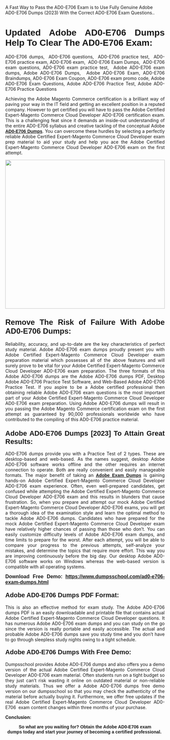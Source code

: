 <p>A Fast Way to Pass the AD0-E706 Exam is to Use Fully Genuine Adobe AD0-E706 Dumps (2023) With the Correct AD0-E706 Exam Questions..</p>

<h1 style="text-align: justify;"><strong><span style="font-family:Verdana,Geneva,sans-serif;">Updated Adobe AD0-E706 Dumps Help To Clear The AD0-E706 Exam:</span></strong></h1>

<p style="text-align: justify;">AD0-E706 dumps,  AD0-E706 questions,  AD0-E706 practice test,  AD0-E706 practice exam, AD0-E706 exam,  AD0-E706 Exam Dumps,  AD0-E706 exam questions, AD0-E706 exam practice test,  Adobe AD0-E706 exam dumps, Adobe AD0-E706 Dumps,  Adobe AD0-E706 Exam, AD0-E706 Braindumps, AD0-E706 Exam Coupon, AD0-E706 exam promo code, Adobe AD0-E706 Exam Questions, Adobe AD0-E706 Practice Test, Adobe AD0-E706 Practice Questions</p>

<p style="text-align: justify;">Achieving the Adobe Magento Commerce certification is a brilliant way of paving your way in the IT field and getting an excellent position in a reputed company. However to get certified you will have to pass the Adobe Certified Expert-Magento Commerce Cloud Developer AD0-E706 certification exam. This is a challenging feat since it demands an inside-out understanding of the entire AD0-E706 syllabus and creative tackling of the conceptual Adobe <a href="https://www.dumpsschool.com/ad0-e706-exam-dumps.html"><span style="font-family:Verdana,Geneva,sans-serif;"><strong>AD0-E706 Dumps</strong></span></a>. You can overcome these hurdles by selecting a perfectly reliable Adobe Certified Expert-Magento Commerce Cloud Developer exam prep material to aid your study and help you ace the Adobe Certified Expert-Magento Commerce Cloud Developer AD0-E706 exam on the first attempt.</p>

<p style="text-align: justify;"><a href="https://www.dumpsschool.com/ad0-e706-exam-dumps.html"><img alt="" src="https://lh3.googleusercontent.com/pw/AL9nZEXTnx-h3VAwmQ42NpyJBmUK-fANKF8vsH2hymHVf8ycIwJ47iI4Qn_pkCv8nx_DV5UvAc8WAssduHJKtvkHIPf8d8IQFAZC6offZ_lfhXQ5UUBSi1Ff8m31hLznjs03QyiSesC6U3Rcr4jLl4JRY5US=w904-h513-no" style="width: 100%; height: 470px;" /></a></p>

<h2 style="text-align: justify;"><span style="font-size:24px;"><span style="font-family:Verdana,Geneva,sans-serif;"><strong>Remove The Risk of Failure With Adobe AD0-E706 Dumps:</strong></span></span></h2>

<p style="text-align: justify;">Reliability, accuracy, and up-to-date are the key characteristics of perfect study material. Adobe AD0-E706 exam dumps proudly present you with Adobe Certified Expert-Magento Commerce Cloud Developer exam preparation material which possesses all of the above features and will surely prove to be vital for your Adobe Certified Expert-Magento Commerce Cloud Developer AD0-E706 exam preparation. The three formats of this Adobe AD0-E706 dumps are the Adobe AD0-E706 dumps PDF, Desktop Adobe AD0-E706 Practice Test Software, and Web-Based Adobe AD0-E706 Practice Test. If you aspire to be a Adobe certified professional then obtaining reliable Adobe AD0-E706 exam questions is the most important part of your Adobe Certified Expert-Magento Commerce Cloud Developer AD0-E706 exam preparation. Using Adobe AD0-E706 dumps will result in you passing the Adobe Magento Commerce certification exam on the first attempt as guaranteed by 90,000 professionals worldwide who have contributed to the compiling of this AD0-E706 practice material.</p>

<h3 style="text-align: justify;"><span style="font-family:Verdana,Geneva,sans-serif;"><strong><span style="font-size:22px;">Adobe AD0-E706 Dumps [2023] To Attain Great Results:</span></strong></span></h3>

<p style="text-align: justify;">AD0-E706 dumps provide you with a Practice Test of 2 types. These are desktop-based and web-based. As the names suggest, desktop Adobe AD0-E706 software works offline and the other requires an internet connection to operate. Both are really convenient and easily manageable formats. The major benefit of taking an <a href="https://www.dumpsschool.com/adobe-braindumps.html"><span style="font-family:Verdana,Geneva,sans-serif;"><strong>Adobe Exam Dumps</strong></span></a> is gaining hands-on Adobe Certified Expert-Magento Commerce Cloud Developer AD0-E706 exam experience. Often, even well-prepared candidates, get confused while attempting the Adobe Certified Expert-Magento Commerce Cloud Developer AD0-E706 exam and this results in blunders that cause frustration. So, when you prepare and attempt our mock Adobe Certified Expert-Magento Commerce Cloud Developer AD0-E706 exams, you will get a thorough idea of the examination style and learn the optimal method to tackle Adobe AD0-E706 dumps. Candidates who have prepared for the mock Adobe Certified Expert-Magento Commerce Cloud Developer exam have relatively higher chances of passing than those who don’t. You can easily customize difficulty levels of Adobe AD0-E706 exam dumps, and time limits to prepare for the worst. After each attempt, you will be able to compare your progress to the previous attempts, self-analyze your mistakes, and determine the topics that require more effort. This way you are improving continuously before the big day. Our desktop Adobe AD0-E706 software works on Windows whereas the web-based version is compatible with all operating systems.</p>

<p style="text-align: justify;"><strong><span style="font-family:Verdana,Geneva,sans-serif;"><span style="font-size:16px;">Download Free Demo:</span></span> <span style="font-family:Verdana,Geneva,sans-serif;"><span style="font-size:16px;"><a href="https://www.dumpsschool.com/ad0-e706-exam-dumps.html">https://www.dumpsschool.com/ad0-e706-exam-dumps.html</a></span></span></strong></p>

<h4 style="text-align: justify;"><strong><span style="font-size:20px;"><span style="font-family:Verdana,Geneva,sans-serif;">Adobe AD0-E706 Dumps PDF Format:</span></span></strong></h4>

<p style="text-align: justify;">This is also an effective method for exam study. The Adobe AD0-E706 dumps PDF is an easily downloadable and printable file that contains actual Adobe Certified Expert-Magento Commerce Cloud Developer questions. It has numerous Adobe AD0-E706 exam dumps and you can study on the go since the version is really portable and easily accessible. The actual and probable Adobe AD0-E706 dumps save you study time and you don’t have to go through sleepless study nights owing to a tight schedule.</p>

<h4 style="text-align: justify;"><span style="font-size:20px;"><strong><span style="font-family:Verdana,Geneva,sans-serif;">Adobe AD0-E706 Dumps With Free Demo:</span></strong></span></h4>

<p style="text-align: justify;">Dumpsschool provides Adobe AD0-E706 dumps and also offers you a demo version of the actual Adobe Certified Expert-Magento Commerce Cloud Developer AD0-E706 exam material. Often students run on a tight budget so they just can’t risk wasting it online on outdated material or non-reliable study materials. Thus we offer a Adobe AD0-E706 dumps free demo version on our dumpsschool so that you may check the authenticity of the material before actually buying it. Furthermore, we offer free updates if the real Adobe Certified Expert-Magento Commerce Cloud Developer AD0-E706  exam content changes within three months of your purchase.</p>

<p style="text-align: justify;"><strong>Conclusion:</strong></p>

<p style="text-align: center;"><span style="font-family:Verdana,Geneva,sans-serif;"><strong>So what are you waiting for? Obtain the Adobe AD0-E706 exam dumps today and start your journey of becoming a certified professional.</strong> </span></p>
